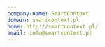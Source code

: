 ```yaml
---
company-name: SmartContext
domain: smartcontext.pl
home: http://smartcontext.pl/
email: info@smartcontext.pl
---
```




